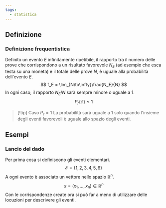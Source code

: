 ```yaml
---
tags:
  - statistica
---
```

## Definizione
### Definizione frequentistica
Definito un evento $E$ infinitamente ripetibile, il rapporto tra il numero delle prove che corrispondono a un risultato favorevole $N_E$ (ad esempio che esca testa su una moneta) e il totale delle prove $N$, è uguale alla probabilità dell'evento $E$.
$$
f_E = \lim_{N\to\infty}\frac{N_E}{N}
$$
In ogni caso, il rapporto $N_E/N$ sarà sempre minore o uguale a $1$.
$$
P_r\{\mathcal{E}\}\le1
$$
>[!tip] Caso $P_r=1$
>La probabilità sarà uguale a $1$ solo quando l'insieme degli eventi favorevoli è uguale allo spazio degli eventi.
## Esempi
### Lancio del dado
Per prima cosa si definiscono gli eventi elementari.
$$
\mathcal{E}=\{1,2,3,4,5,6\}
$$
A ogni evento è associato un vettore nello spazio $\mathbb{R}^n$.
$$
x=(x_1,\dots,x_n)\in\mathbb{R}^n
$$
Con le corrispondenze create ora si può far a meno di utilizzare delle locuzioni per descrivere gli eventi.